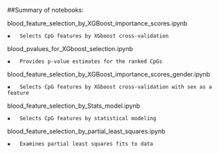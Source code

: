 ##Summary of notebooks:


blood\_feature\_selection\_by\_XGBoost\_importance\_scores.ipynb

	▪	Selects CpG features by XGboost cross-validation

blood\_pvalues\_for\_XGboost\_selection.ipynb

	▪	Provides p-value estimates for the ranked CpGs

blood\_feature\_selection\_by\_XGBoost\_importance\_scores\_gender.ipynb

	▪	Selects CpG features by XGboost cross-validation with sex as a feature

blood\_feature\_selection\_by\_Stats\_model.ipynb

	▪	Selects CpG features by statistical modeling 

blood\_feature\_selection\_by\_partial\_least\_squares.ipynb

	▪	Examines partial least squares fits to data



